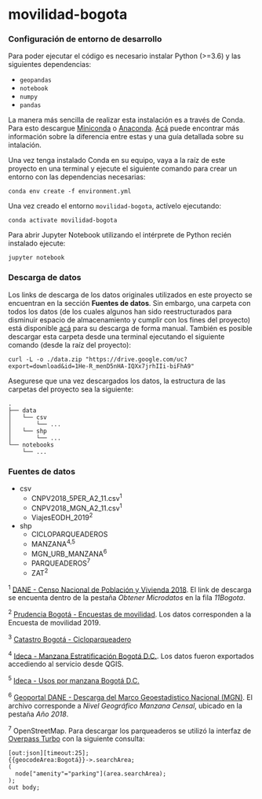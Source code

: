 # movilidad-bogota


### Configuración de entorno de desarrollo
Para poder ejecutar el código es necesario instalar Python (>=3.6) y las siguientes dependencias:
* `geopandas`
* `notebook`
* `numpy`
* `pandas`

La manera más sencilla de realizar esta instalación es a través de Conda. Para esto descargue [Miniconda][1] o [Anaconda][2]. [Acá][3] puede encontrar más información sobre la diferencia entre estas y una guía detallada sobre su intalación.

Una vez tenga instalado Conda en su equipo, vaya a la raíz de este proyecto en una terminal y ejecute el siguiente comando para crear un entorno con las dependencias necesarias:

```
conda env create -f environment.yml
```

Una vez creado el entorno `movilidad-bogota`, actívelo ejecutando:

```
conda activate movilidad-bogota
```

Para abrir Jupyter Notebook utilizando el intérprete de Python recién instalado ejecute:

```
jupyter notebook
```

### Descarga de datos
Los links de descarga de los datos originales utilizados en este proyecto se encuentran en la sección **Fuentes de datos**. Sin embargo, una carpeta con todos los datos (de los cuales algunos han sido reestructurados para disminuir espacio de almacenamiento y cumplir con los fines del proyecto) está disponible [acá][4] para su descarga de forma manual. También es posible descargar esta carpeta desde una terminal ejecutando el siguiente comando (desde la raíz del proyecto):

```
curl -L -o ./data.zip "https://drive.google.com/uc?export=download&id=1He-R_menD5nHA-IQXx7jrhIIi-biFhA9"
```

Asegurese que una vez descargados los datos, la estructura de las carpetas del proyecto sea la siguiente:

```
.
├── data
│   └── csv
│       └── ...
│   └── shp
│       └── ...
└── notebooks
    └── ...
```

### Fuentes de datos
* csv
    - CNPV2018_5PER_A2_11.csv<sup>1</sup>
    - CNPV2018_MGN_A2_11.csv<sup>1</sup>
    - ViajesEODH_2019<sup>2</sup>
* shp
    - CICLOPARQUEADEROS<sup></sup>
    - MANZANA<sup>4,5</sup>
    - MGN_URB_MANZANA<sup>6</sup>
    - PARQUEADEROS<sup>7</sup>
    - ZAT<sup>2</sup>

<sup>1</sup> [DANE - Censo Nacional de Población y Vivienda 2018][5]. El link de descarga se encuenta dentro de la pestaña *Obtener Microdatos* en la fila *11Bogota*. 

<sup>2</sup> [Prudencia Bogotá - Encuestas de movilidad][6]. Los datos corresponden a la Encuesta de movilidad 2019.

<sup>3</sup> [Catastro Bogotá - Cicloparqueadero][7]

<sup>4</sup> [Ideca - Manzana Estratificación Bogotá D.C.][8]. Los datos fueron exportados accediendo al servicio desde QGIS.

<sup>5</sup> [Ideca - Usos por manzana Bogotá D.C.][9]

<sup>6</sup> [Geoportal DANE - Descarga del Marco Geoestadistico Nacional (MGN)][10]. El archivo corresponde a *Nivel Geográfico Manzana Censal*, ubicado en la pestaña *Año 2018*.

<sup>7</sup> OpenStreetMap. Para descargar los parqueaderos se utilizó la interfaz de [Overpass Turbo][11] con la siguiente consulta:

```
[out:json][timeout:25];
{{geocodeArea:Bogotá}}->.searchArea;
(
  node["amenity"="parking"](area.searchArea);
);
out body;
```




[1]: https://docs.conda.io/en/latest/miniconda.html
[2]: https://www.anaconda.com/products/individual
[3]: https://docs.conda.io/projects/conda/en/latest/user-guide/install/download.html
[4]: https://drive.google.com/open?id=1QLCakladzBUmSZAg6qA5UQ9u8e0pjRiz
[5]: http://microdatos.dane.gov.co/index.php/catalog/643/get_microdata
[6]: https://www.simur.gov.co/portal-simur/datos-del-sector/encuestas-de-movilidad/
[7]: http://serviciosgis.catastrobogota.gov.co/arcgis/rest/services/movilidad/cicloparqueadero/MapServer
[8]: https://www.ideca.gov.co/recursos/mapas/manzana-estratificacion-bogota-dc
[9]: https://www.ideca.gov.co/recursos/mapas/usos-por-manzana-bogota-dc
[10]: https://geoportal.dane.gov.co/servicios/descarga-y-metadatos/descarga-mgn-marco-geoestadistico-nacional/
[11]: https://overpass-turbo.eu/
